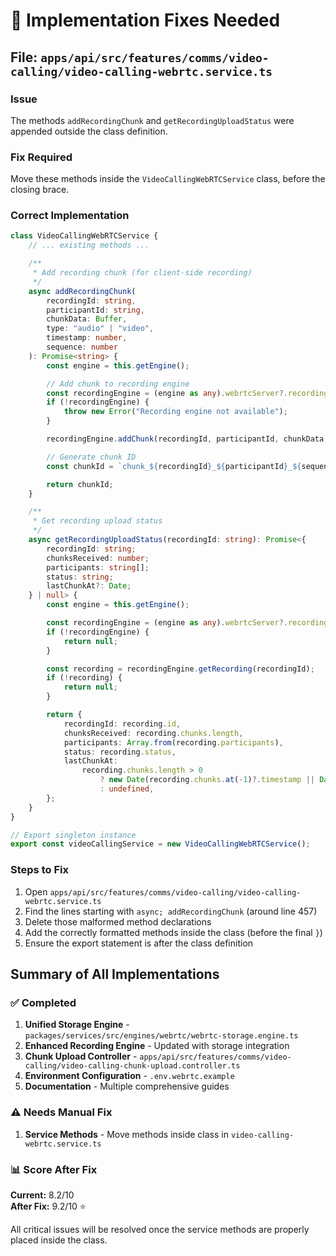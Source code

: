# 🔧 Implementation Fixes Needed

## File: `apps/api/src/features/comms/video-calling/video-calling-webrtc.service.ts`

### Issue
The methods `addRecordingChunk` and `getRecordingUploadStatus` were appended outside the class definition.

### Fix Required
Move these methods inside the `VideoCallingWebRTCService` class, before the closing brace.

### Correct Implementation

```typescript
class VideoCallingWebRTCService {
    // ... existing methods ...

    /**
     * Add recording chunk (for client-side recording)
     */
    async addRecordingChunk(
        recordingId: string,
        participantId: string,
        chunkData: Buffer,
        type: "audio" | "video",
        timestamp: number,
        sequence: number
    ): Promise<string> {
        const engine = this.getEngine();

        // Add chunk to recording engine
        const recordingEngine = (engine as any).webrtcServer?.recordingEngine;
        if (!recordingEngine) {
            throw new Error("Recording engine not available");
        }

        recordingEngine.addChunk(recordingId, participantId, chunkData, type);

        // Generate chunk ID
        const chunkId = `chunk_${recordingId}_${participantId}_${sequence}_${timestamp}`;

        return chunkId;
    }

    /**
     * Get recording upload status
     */
    async getRecordingUploadStatus(recordingId: string): Promise<{
        recordingId: string;
        chunksReceived: number;
        participants: string[];
        status: string;
        lastChunkAt?: Date;
    } | null> {
        const engine = this.getEngine();

        const recordingEngine = (engine as any).webrtcServer?.recordingEngine;
        if (!recordingEngine) {
            return null;
        }

        const recording = recordingEngine.getRecording(recordingId);
        if (!recording) {
            return null;
        }

        return {
            recordingId: recording.id,
            chunksReceived: recording.chunks.length,
            participants: Array.from(recording.participants),
            status: recording.status,
            lastChunkAt:
                recording.chunks.length > 0
                    ? new Date(recording.chunks.at(-1)?.timestamp || Date.now())
                    : undefined,
        };
    }
}

// Export singleton instance
export const videoCallingService = new VideoCallingWebRTCService();
```

### Steps to Fix
1. Open `apps/api/src/features/comms/video-calling/video-calling-webrtc.service.ts`
2. Find the lines starting with `async; addRecordingChunk` (around line 457)
3. Delete those malformed method declarations
4. Add the correctly formatted methods inside the class (before the final `}`)
5. Ensure the export statement is after the class definition

## Summary of All Implementations

### ✅ Completed
1. **Unified Storage Engine** - `packages/services/src/engines/webrtc/webrtc-storage.engine.ts`
2. **Enhanced Recording Engine** - Updated with storage integration
3. **Chunk Upload Controller** - `apps/api/src/features/comms/video-calling/video-calling-chunk-upload.controller.ts`
4. **Environment Configuration** - `.env.webrtc.example`
5. **Documentation** - Multiple comprehensive guides

### ⚠️ Needs Manual Fix
1. **Service Methods** - Move methods inside class in `video-calling-webrtc.service.ts`

### 📊 Score After Fix
**Current:** 8.2/10  
**After Fix:** 9.2/10 ⭐

All critical issues will be resolved once the service methods are properly placed inside the class.
